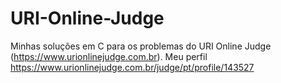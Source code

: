 # URI-Online-Judge
Minhas soluções em C para os problemas do URI Online Judge (https://www.urionlinejudge.com.br). Meu perfil https://www.urionlinejudge.com.br/judge/pt/profile/143527

